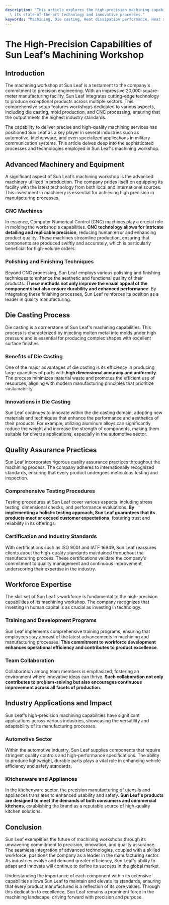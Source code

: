 ```yaml
---
description: "This article explores the high-precision machining capabilities at Sun Leaf, highlighting\
  \ its state-of-the-art technology and innovative processes."
keywords: "Machining, Die casting, Heat dissipation performance, Heat sink"
---
```

# The High-Precision Capabilities of Sun Leaf’s Machining Workshop

## Introduction

The machining workshop at Sun Leaf is a testament to the company's commitment to precision engineering. With an impressive 20,000-square-meter manufacturing facility, Sun Leaf integrates cutting-edge technology to produce exceptional products across multiple sectors. This comprehensive setup features workshops dedicated to various aspects, including die casting, mold production, and CNC processing, ensuring that the output meets the highest industry standards.

The capability to deliver precise and high-quality machining services has positioned Sun Leaf as a key player in several industries such as automotive, kitchenware, and even specialized applications in military communication systems. This article delves deep into the sophisticated processes and technologies employed in Sun Leaf's machining workshop.

## Advanced Machinery and Equipment

A significant aspect of Sun Leaf’s machining workshop is the advanced machinery utilized in production. The company prides itself on equipping its facility with the latest technology from both local and international sources. This investment in machinery is essential for achieving high precision in manufacturing processes.

### CNC Machines 

In essence, Computer Numerical Control (CNC) machines play a crucial role in molding the workshop's capabilities. **CNC technology allows for intricate detailing and replicable precision**, reducing human error and enhancing product quality. These machines streamline production, ensuring that components are produced swiftly and accurately, which is particularly beneficial for high-volume orders.

### Polishing and Finishing Techniques 

Beyond CNC processing, Sun Leaf employs various polishing and finishing techniques to enhance the aesthetic and functional quality of their products. **These methods not only improve the visual appeal of the components but also ensure durability and enhanced performance**. By integrating these finishing processes, Sun Leaf reinforces its position as a leader in quality manufacturing.

## Die Casting Process

Die casting is a cornerstone of Sun Leaf's machining capabilities. This process is characterized by injecting molten metal into molds under high pressure and is essential for producing complex shapes with excellent surface finishes. 

### Benefits of Die Casting 

One of the major advantages of die casting is its efficiency in producing large quantities of parts with **high dimensional accuracy and uniformity**. The process minimizes material waste and promotes the efficient use of resources, aligning with modern manufacturing principles that prioritize sustainability.

### Innovations in Die Casting 

Sun Leaf continues to innovate within the die casting domain, adopting new materials and techniques that enhance the performance and aesthetics of their products. For example, utilizing aluminum alloys can significantly reduce the weight and increase the strength of components, making them suitable for diverse applications, especially in the automotive sector.

## Quality Assurance Practices

Sun Leaf incorporates rigorous quality assurance practices throughout the machining process. The company adheres to internationally recognized standards, ensuring that every product undergoes meticulous testing and inspection. 

### Comprehensive Testing Procedures 

Testing procedures at Sun Leaf cover various aspects, including stress testing, dimensional checks, and performance evaluations. **By implementing a holistic testing approach, Sun Leaf guarantees that its products meet or exceed customer expectations**, fostering trust and reliability in its offerings.

### Certification and Industry Standards 

With certifications such as ISO 9001 and IATF 16949, Sun Leaf reassures clients about the high-quality standards maintained throughout the manufacturing process. These certifications validate the company’s commitment to quality management and continuous improvement, underscoring their expertise in the industry.

## Workforce Expertise

The skill set of Sun Leaf's workforce is fundamental to the high-precision capabilities of its machining workshop. The company recognizes that investing in human capital is as crucial as investing in technology.

### Training and Development Programs 

Sun Leaf implements comprehensive training programs, ensuring that employees stay abreast of the latest advancements in machining and manufacturing processes. **This commitment to workforce development enhances operational efficiency and contributes to product excellence**.

### Team Collaboration 

Collaboration among team members is emphasized, fostering an environment where innovative ideas can thrive. **Such collaboration not only contributes to problem-solving but also encourages continuous improvement across all facets of production**.

## Industry Applications and Impact

Sun Leaf’s high-precision machining capabilities have significant applications across various industries, showcasing the versatility and adaptability of its manufacturing processes.

### Automotive Sector 

Within the automotive industry, Sun Leaf supplies components that require stringent quality controls and high-performance specifications. The ability to produce lightweight, durable parts plays a vital role in enhancing vehicle efficiency and safety standards.

### Kitchenware and Appliances 

In the kitchenware sector, the precision manufacturing of utensils and appliances translates to enhanced usability and safety. **Sun Leaf's products are designed to meet the demands of both consumers and commercial kitchens**, establishing the brand as a reputable source of high-quality kitchen solutions.

## Conclusion

Sun Leaf exemplifies the future of machining workshops through its unwavering commitment to precision, innovation, and quality assurance. The seamless integration of advanced technologies, coupled with a skilled workforce, positions the company as a leader in the manufacturing sector. As industries evolve and demand greater efficiency, Sun Leaf's ability to adapt and innovate will continue to define its success in the global market.

Understanding the importance of each component within its extensive capabilities allows Sun Leaf to maintain and elevate its standards, ensuring that every product manufactured is a reflection of its core values. Through this dedication to excellence, Sun Leaf remains a prominent force in the machining landscape, driving forward with precision and purpose.
